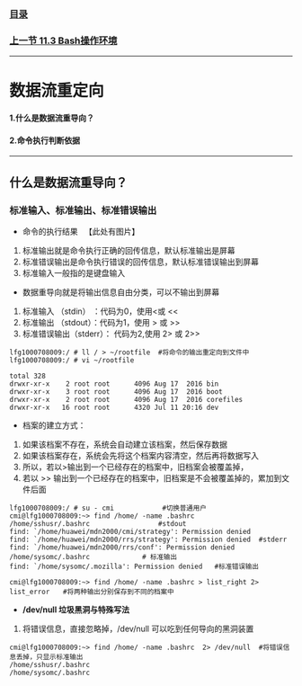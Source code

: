 ### [目录](https://github.com/Letitmiss/Linux-learning/blob/master/README.md)
### [上一节  11.3 Bash操作环境](https://github.com/Letitmiss/Linux-learning/edit/master/blog/11.3bash.md)
----
# 数据流重定向

#### 1.什么是数据流重导向？
#### 2.命令执行判断依据
----

## 什么是数据流重导向？

### 标准输入、标准输出、标准错误输出
 * 命令的执行结果   
   【此处有图片】   
 1. 标准输出就是命令执行正确的回传信息，默认标准输出是屏幕
 2. 标准错误输出是命令执行错误的回传信息，默认标准错误输出到屏幕
 3. 标准输入一般指的是键盘输入
 
 * 数据重导向就是将输出信息自由分类，可以不输出到屏幕
 1. 标准输入 （stdin） ：代码为0，使用<或 <<
 2. 标准输出 （stdout）：代码为1，使用 > 或 >>
 3. 标准错误输出（stderr）： 代码为2,使用 2> 或 2>>
 ````
lfg1000708009:/ # ll / > ~/rootfile  #将命令的输出重定向到文件中
lfg1000708009:/ # vi ~/rootfile 

total 328
drwxr-xr-x    2 root root      4096 Aug 17  2016 bin
drwxr-xr-x    3 root root      4096 Aug 17  2016 boot
drwxr-xr-x    2 root root      4096 Aug 17  2016 corefiles
drwxr-xr-x   16 root root      4320 Jul 11 20:16 dev
````
* 档案的建立方式：
1. 如果该档案不存在，系统会自动建立该档案，然后保存数据
2. 如果该档案存在，系统会先将这个档案内容清空，然后再将数据写入
3. 所以，若以>输出到一个已经存在的档案中，旧档案会被覆盖掉，
4. 若以 >> 输出到一个已经存在的档案中，旧档案是不会被覆盖掉的，累加到文件后面
````
lfg1000708009:/ # su - cmi            #切换普通用户
cmi@lfg1000708009:~> find /home/ -name .bashrc  
/home/sshusr/.bashrc                 #stdout
find: `/home/huawei/mdn2000/cmi/strategy': Permission denied
find: `/home/huawei/mdn2000/rrs/strategy': Permission denied  #stderr
find: `/home/huawei/mdn2000/rrs/conf': Permission denied
/home/sysomc/.bashrc             # 标准输出
find: `/home/sysomc/.mozilla': Permission denied   #标准错误输出

cmi@lfg1000708009:~> find /home/ -name .bashrc > list_right 2> list_error　　#将两种输出分别保存到不同的档案中
````
* **/dev/null 垃圾黑洞与特殊写法**
1. 将错误信息，直接忽略掉，/dev/null 可以吃到任何导向的黑洞装置
````
cmi@lfg1000708009:~> find /home/ -name .bashrc  2> /dev/null  #将错误信息丢掉，只显示标准输出
/home/sshusr/.bashrc
/home/sysomc/.bashrc
````





 
